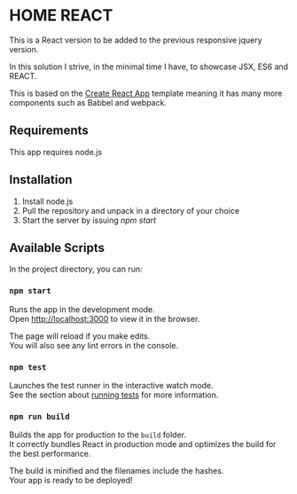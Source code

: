 # HOME REACT

This is a React version to be added to the previous responsive jquery version. 

In this solution I strive, in the minimal time I have, to showcase JSX, ES6 and REACT. 

This is based on the [Create React App](https://github.com/facebook/create-react-app) template meaning it has many more components such as Babbel and webpack.

## Requirements 
This app requires node.js

## Installation
1. Install node.js
2. Pull the repository and unpack in a directory of your choice
3. Start the server by issuing *npm start*

## Available Scripts

In the project directory, you can run:

### `npm start`

Runs the app in the development mode.<br>
Open [http://localhost:3000](http://localhost:3000) to view it in the browser.

The page will reload if you make edits.<br>
You will also see any lint errors in the console.

### `npm test`

Launches the test runner in the interactive watch mode.<br>
See the section about [running tests](https://facebook.github.io/create-react-app/docs/running-tests) for more information.

### `npm run build`

Builds the app for production to the `build` folder.<br>
It correctly bundles React in production mode and optimizes the build for the best performance.

The build is minified and the filenames include the hashes.<br>
Your app is ready to be deployed!
